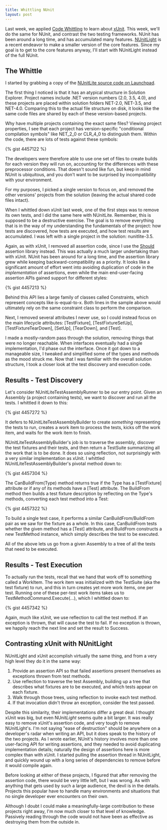 ```yaml
---
title: Whittling NUnit
layout: post
---
```


Last week, we applied <a href="http://www.headspring.com/patrick/code-whittling/">Code Whittling</a> to learn about <a href="http://www.headspring.com/patrick/whittling-xunit/">xUnit</a>.  This week, we'll do the same for NUnit, and contrast the two testing frameworks.  NUnit has been around a long time, and has accumulated many features.  <a href="http://www.nunitlite.com/">NUnitLight</a> is a recent endeavor to make a smaller version of the core features.  Since my goal is to get to the core features anyway, I'll start with NUnitLight instead of the full NUnit.

## The Whittle

I started by grabbing a copy of the <a href="https://launchpad.net/nunitlite">NUnitLite source code on Launchpad</a>.

The first thing I noticed is that it has an atypical structure in Solution Explorer.  Project names include .NET version numbers (2.0, 3.5, 4.0), and these projects are placed within solution folders NET-2.0, NET-3.5, and NET-4.0.  Comparing this to the actual file structure on disk, it looks like the same code files are shared by each of these version-based projects.

Why have multiple projects containing the exact same files?  Viewing project properties, I see that each project has version-specific "conditional compilation symbols" like NET_2_0 or CLR_4_0 to distinguish them.  Within the code, there are lots of tests against these symbols:

{% gist 4457122 %}

The developers were therefore able to use one set of files to create builds for each version they will run on, accounting for the differences with these preprocessor conditions.  That doesn't sound like fun, but keep in mind NUnit is ubiquitous, and you don't want to be surprised by incompatibility with your environment.

For my purposes, I picked a single version to focus on, and removed the other versions' projects from the solution (leaving the actual shared code files intact).

When I whittled down xUnit last week, one of the first steps was to remove its own tests, and I did the same here with NUnitLite.  Remember, this is supposed to be a destructive exercise.  The goal is to remove everything that is in the way of my understanding the fundamentals of the project: how tests are discovered, how tests are executed, and how test results are accumulated.  I was left with a single project in the solution: nunitlite-3.5.

Again, as with xUnit, I removed all assertion code, since I use the <a href="http://nuget.org/packages/Should">Should</a> assertion library instead.  This was actually a much larger undertaking than with xUnit.  NUnit has been around for a long time, and the assertion library grew while keeping backward-compatibility as a priority.  It looks like a significant amount of effort went into avoiding duplication of code in the *implementation* of assertions, even while the main end-user-facing assertion APIs gained support for different styles:

{% gist 4457213 %}

Behind this API lies a large family of classes called Constraints, which represent concepts like is-equal-to-x.  Both lines in the sample above would ultimately rely on the same constraint class to perform the comparison.

Next, I removed several attributes I never use, so I could instead focus on the main lifecycle attributes: [TestFixture], [TestFixtureSetUp], [TestFixtureTearDown], [SetUp], [TearDown], and [Test].

I made a mostly-random pass through the solution, removing things that were no longer reachable.  When interfaces eventually had a single implementation, I'd phase out the interface.  Once it got down to a manageable size, I tweaked and simplified some of the types and methods as the mood struck me.  Now that I was familiar with the overall solution structure, I took a closer look at the test discovery and execution code.

## Results - Test Discovery

Let's consider NUnitLiteTestAssemblyRunner to be our entry point.  Given an Assembly (a project containing tests), we want to discover and run all the tests.  I whittled it down to this:

{% gist 4457272 %}

It defers to NUnitLiteTestAssemblyBuilder to create *something* representing the tests to run, creates a work item to process the tests, kicks off the work item, and waits for the work item to finish.

NUnitLiteTestAssemblyBuilder's job is to traverse the assembly, discover the test fixtures and their tests, and then return a TestSuite summarizing all the work that is to be done.  It does so using reflection, not surprisingly with a very similar implementation as xUnit.  I whittled NUnitLiteTestAssemblyBuilder's pivotal method down to:

{% gist 4457304 %}

The CanBuildFrom(Type) method returns true if the Type has a [TestFixture] attribute or if any of its methods have a [Test] attribute.  The BuildFrom method then builds a test fixture description by reflecting on the Type's methods, converting each test method into a Test:

{% gist 4457322 %}

To build a single test case, it performs a similar CanBuildFrom/BuildFrom pair as we saw for the fixture as a whole.  In this case, CanBuildFrom tests whether the given method has a [Test] attribute, and BuildFrom constructs a new TestMethod instance, which simply describes the test to be executed.

All of the above lets us go from a given Assembly to a tree of all the tests that need to be executed.

## Results - Test Execution

To actually run the tests, recall that we hand that work off to something called a WorkItem.  The work item was initialized with the TestSuite (aka the test fixture) to run, and this in turn creates yet more work items, one per test.  Running one of these per-test work items takes us to TestMethodCommand.Execute(...), which I whittled down to:

{% gist 4457342 %}

Again, much like xUnit, we use reflection to call the test method.  If an exception is thrown, that will cause the test to fail.  If no exception is thrown, we happily reach the next line and set the result to Success.

## Contrasting xUnit with NUnitLight

NUnitLight and xUnit accomplish virtually the same thing, and from a very high level they do it in the same way:
<ol>
<li>Provide an assertion API so that failed assertions present themselves as exceptions thrown from test methods.</li>
<li>Use reflection to traverse the test Assembly, building up a tree that describes what fixtures are to be executed, and which tests appear on each fixture.</li>
<li>Walk through those trees, using reflection to invoke each test method.</li>
<li>If that invocation didn't throw an exception, consider the test passed.</li>
</ol>

Despite this similarity, their implementations differ a great deal.  I thought xUnit was big, but even NUnit*Light* seems quite a bit larger.  It was really easy to remove xUnit's assertion code, and very tough to remove NUnitLight's.  I'm not saying "ease of destruction" should be anywhere on a developer's radar when writing an API, but it does speak to the history of the two projects.  As I wrote earlier, NUnit's history involves more than one user-facing API for writing assertions, and they needed to avoid duplicating implementation details; naturally the design of assertions here is more complex than with xUnit.  I started pulling the assertion thread in NUnitLight, and quickly wound up with a long series of dependencies to remove before it would compile again.

Before looking at either of these projects, I figured that after removing the assertion code, there would be very little left, but I was wrong.  As with anything that gets used by such a large audience, the devil is in the details.  Projects this popular have to handle many environments and situations that no single developer ever encounters on their own.

Although I doubt I could make a meaningfully-large contribution to these projects right away, I'm now much closer to that level of knowledge.  Passively reading through the code would not have been as effective as destroying them from the outside in.